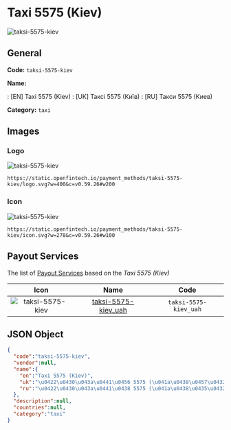 
# Taxi 5575 (Kiev) 
![taksi-5575-kiev](https://static.openfintech.io/payment_methods/taksi-5575-kiev/logo.svg?w=400&c=v0.59.26#w200)  

## General 
**Code:** `taksi-5575-kiev` 
 
**Name:** 
 
:	[EN] Taxi 5575 (Kiev) 
:	[UK] Таксі 5575 (Київ) 
:	[RU] Такси 5575 (Киев) 
 
**Category:** `taxi` 
 

## Images 

### Logo 
![taksi-5575-kiev](https://static.openfintech.io/payment_methods/taksi-5575-kiev/logo.svg?w=400&c=v0.59.26#w200)  

```
https://static.openfintech.io/payment_methods/taksi-5575-kiev/logo.svg?w=400&c=v0.59.26#w200
```  

### Icon 
![taksi-5575-kiev](https://static.openfintech.io/payment_methods/taksi-5575-kiev/icon.svg?w=278&c=v0.59.26#w100)  

```
https://static.openfintech.io/payment_methods/taksi-5575-kiev/icon.svg?w=278&c=v0.59.26#w100
```  

## Payout Services 
 
The list of [Payout Services](/payout-services/) based on the _Taxi 5575 (Kiev)_ 

|Icon|Name|Code| 
|:---:|:---:|:---:| 
|![taksi-5575-kiev](https://static.openfintech.io/payout_methods/taksi-5575-kiev/icon.png?w=278&c=v0.59.26#w40) |[taksi-5575-kiev_uah](/payout-services/taksi-5575-kiev_uah/)|`taksi-5575-kiev_uah`| 
 

## JSON Object 

```json
{
  "code":"taksi-5575-kiev",
  "vendor":null,
  "name":{
    "en":"Taxi 5575 (Kiev)",
    "uk":"\u0422\u0430\u043a\u0441\u0456 5575 (\u041a\u0438\u0457\u0432)",
    "ru":"\u0422\u0430\u043a\u0441\u0438 5575 (\u041a\u0438\u0435\u0432)"
  },
  "description":null,
  "countries":null,
  "category":"taxi"
}
```  
